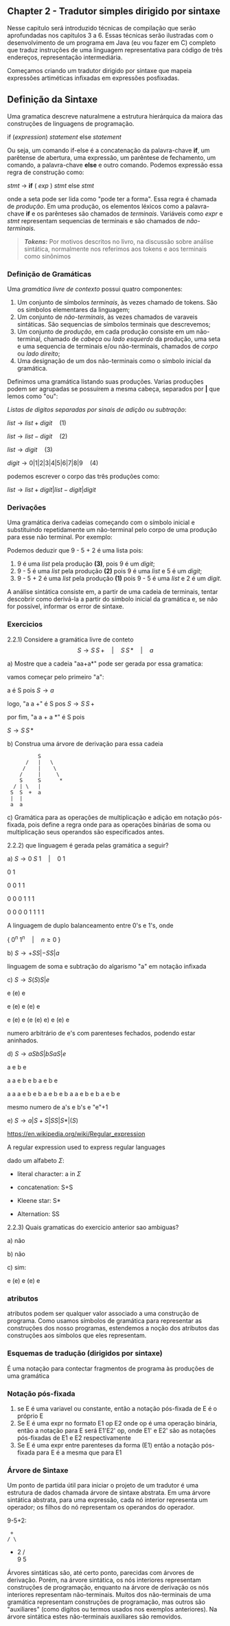 ## Chapter 2 - Tradutor simples dirigido por sintaxe

Nesse capitulo será introduzido técnicas de compilação que serão aprofundadas nos capitulos 3 a 6. Essas técnicas serão ilustradas com o desenvolvimento de um programa em Java (eu vou fazer em C) completo que traduz instruções de uma linguagem representativa para código de três endereços, representação intermediária.

Começamos criando um tradutor dirigido por sintaxe que mapeia expressões artiméticas infixadas em expressões posfixadas.

## Definição da Sintaxe

Uma gramatica descreve naturalmene a estrutura hierárquica da maiora das construções de linguagens de programação.

if (_expression_) _statement_ else _statement_

Ou seja, um comando if-else é a concatenação da palavra-chave **if**, um parêtense de abertura, uma expressão, um parêntese de fechamento, um comando, a palavra-chave **else** e outro comando. Podemos expressão essa regra de construção como:

_stmt_ -> **if** ( _exp_ ) _stmt_ else _stmt_

onde a seta pode ser lida como "pode ter a forma". Essa regra é chamada de _produção_. Em uma produção, os elementos léxicos como a palavra-chave **if** e os parênteses são chamados de _terminais_. Variáveis como _expr_ e _stmt_ representam sequencias de terminais e são chamados de _não-terminais_.

>**_Tokens:_** Por motivos descritos no livro, na discussão sobre análise sintática, normalmente nos referimos aos tokens e aos terminais como sinônimos

### Definição de Gramáticas

Uma _gramática livre de contexto_ possui quatro componentes:

1. Um conjunto de símbolos _terminais_, às vezes chamado de tokens. São os simbolos elementares da linguagem;
2. Um conjunto de _não-terminais_, às vezes chamados de varaveis sintáticas. São sequencias de símbolos terminais que descrevemos;
3. Um conjunto de _produção_, em cada produção consiste em um não-terminal, chamado de _cabeça_ ou _lado esquerdo_ da produção, uma seta e uma sequencia de terminais e/ou não-terminais, chamados de _corpo_ ou _lado direito_;
4. Uma designação de um dos não-terminais como o símbolo inicial da gramática.

Definimos uma gramática listando suas produções. Varias produções podem ser agrupadas se possuírem a mesma cabeça, separados por **|** que lemos como "ou":

_Listas de digitos separadas por sinais de adição ou subtração_:

$list \to list + digit \quad (1)$

$list \to list - digit \quad (2)$

$list \to digit \quad (3)$

$digit \to 0|1|2|3|4|5|6|7|8|9 \quad (4)$

podemos escrever o corpo das três produções como:

$list \to list + digit | list - digit | digit$

### Derivações

Uma gramática deriva cadeias começando com o símbolo inicial e substituindo repetidamente um não-terminal pelo corpo de uma produção para esse não terminal. Por exemplo:

Podemos deduzir que 9 - 5 + 2 é uma lista pois:

1. 9 é uma _list_ pela produção **(3)**, pois 9 é um _digit_;
2. 9 - 5 é uma _list_ pela produção **(2)** pois 9 é uma _list_ e 5 é um _digit_;
3. 9 - 5 + 2 é uma _list_ pela produção **(1)** pois 9 - 5 é uma _list_ e 2 é um _digit_.

A análise sintática consiste em, a partir de uma cadeia de terminais, tentar descobrir como derivá-la a partir do simbolo inicial da gramática e, se não for possível, informar os error de sintaxe.

### Exercicios

2.2.1) Considere a gramática livre de conteto
$$S \to S \, S\, + \quad | \quad S \, S \, * \quad |\quad a$$

a) Mostre que a cadeia "aa+a*" pode ser gerada por essa gramatica:

vamos começar pelo primeiro "a":

a é S pois $S \to a$

logo, "a a +" é S pos $S \to S \, S \, +$

por fim, "a a + a *" é S pois

$S \to S \, S \, *$

b) Construa uma árvore de derivação para essa cadeia
```
          S
      /   |   \
     /    |    \
    /     |     \
    S     S      *
  / | \   |
 S  S  +  a
 |  |
 a  a
```

c) Gramática para as operações de multiplicação e adição em notação pós-fixada, pois define a regra onde para as operações binárias de soma ou multiplicação seus operandos são especificados antes.

2.2.2) que linguagem é gerada pelas gramática a seguir?

a) $S \to 0 \; S \; 1 \quad | \quad 0 \; 1$

0 1

0 0 1 1

0 0 0 1 1 1

0 0 0 0 1 1 1 1

A linguagem de duplo balanceamento entre 0's e 1's, onde

$\{ \; 0^n \; 1^n \quad | \quad n \ge 0\; \}$

b) $S \to + SS | - SS | a$

linguagem de soma e subtração do algarismo "a" em notação infixada

c) $S \to S (S) S | e$

e (e) e

e (e) e (e) e

e (e) e (e (e) e) e (e) e

numero arbitrário de e's com parenteses fechados, podendo estar aninhados.

d) $S \to a S b S | b S a S | e$

a e b e

a a e b e b a e b e

a a a e b e b a e b e b a a e b e b a e b e

mesmo numero de a's e b's e "e"+1

e) $S \to a|S+S|SS|S*|(S)$

https://en.wikipedia.org/wiki/Regular_expression

A regular expression used to express regular languages

dado um alfabeto $\Sigma$:

* literal character: a in $\Sigma$

* concatenation: S+S

* Kleene star: S*

* Alternation: SS

2.2.3) Quais gramaticas do exercicio anterior sao ambiguas?

a) não

b) não

c) sim:

e (e) e (e) e


### atributos

atributos podem ser qualquer valor associado a uma construção de programa.
Como usamos símbolos de gramática para representar as construções dos nosso programas,
estendemos a noção dos atributos das construções aos símbolos que eles representam.

### Esquemas de tradução (dirigidos por sintaxe)
É uma notação para contectar fragmentos de programa às produções de uma gramática

### Notação pós-fixada

1. se E é uma variavel ou constante, então a notação pós-fixada de E é o próprio E
2. Se E é uma expr no formato E1 op E2 onde op é uma operação binária, então a notação para E será E1'E2' op, onde E1' e E2' são as notações pós-fixadas de E1 e E2 respectivamente
3. Se E é uma expr entre parenteses da forma (E1) então a notação pós-fixada para E é a mesma que para E1

### Árvore de Sintaxe

Um ponto de partida útil para iniciar o projeto de um tradutor é uma estrutura de dados chamada árvore de sintaxe abstrata.
Em uma árvore sintática abstrata, para uma expressão, cada nó interior representa um operador; os filhos do nó representam
os operandos do operador.

9-5+2:

     +
    / \
   -  2
 /  \
9    5

Árvores sintáticas são, até certo ponto, parecidas com árvores de derivação. Porém, na árvore sintática, os nós interiores representam
construções de programação, enquanto na árvore de derivação os nós interiores representam não-terminais. Muitos dos não-terminais de uma
gramática representam construções de programação, mas outros são "auxiliares" (como digitos ou termos usados nos exemplos anteriores).
Na árvore sintática estes não-terminais auxiliares são removidos.